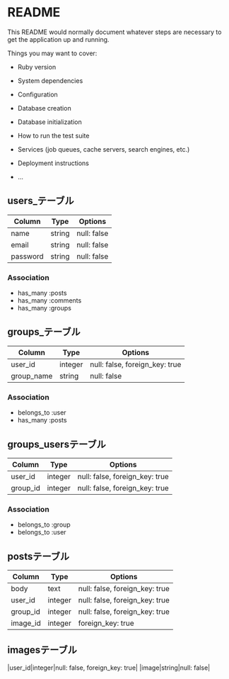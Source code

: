 # README

This README would normally document whatever steps are necessary to get the
application up and running.

Things you may want to cover:

* Ruby version

* System dependencies

* Configuration

* Database creation

* Database initialization

* How to run the test suite

* Services (job queues, cache servers, search engines, etc.)

* Deployment instructions

* ...
## users_テーブル

|Column|Type|Options|
|------|----|-------|
|name|string|null: false|
|email|string|null: false|
|password|string|null: false|

### Association
- has_many :posts
- has_many :comments
- has_many :groups

## groups_テーブル

|Column|Type|Options|
|------|----|-------|
|user_id|integer|null: false, foreign_key: true|
|group_name|string|null: false|

### Association
- belongs_to :user
- has_many :posts

## groups_usersテーブル

|Column|Type|Options|
|------|----|-------|
|user_id|integer|null: false, foreign_key: true|
|group_id|integer|null: false, foreign_key: true|

### Association
- belongs_to :group
- belongs_to :user

## postsテーブル

|Column|Type|Options|
|------|----|-------|
|body|text|null: false, foreign_key: true|
|user_id|integer|null: false, foreign_key: true|
|group_id|integer|null: false, foreign_key: true|
|image_id|integer|foreign_key: true|

## imagesテーブル
|user_id|integer|null: false, foreign_key: true|
|image|string|null: false|

